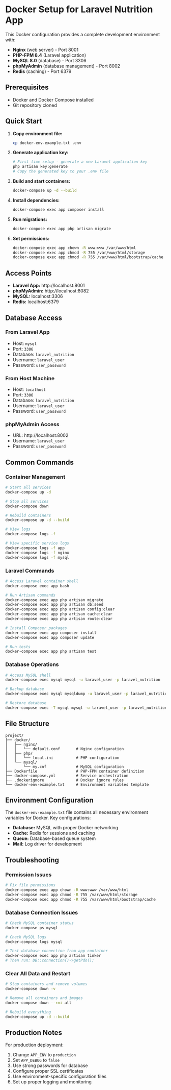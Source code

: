 # Docker Setup for Laravel Nutrition App

This Docker configuration provides a complete development environment with:
- **Nginx** (web server) - Port 8001
- **PHP-FPM 8.4** (Laravel application)
- **MySQL 8.0** (database) - Port 3306
- **phpMyAdmin** (database management) - Port 8002
- **Redis** (caching) - Port 6379

## Prerequisites

- Docker and Docker Compose installed
- Git repository cloned

## Quick Start

1. **Copy environment file:**
   ```bash
   cp docker-env-example.txt .env
   ```

2. **Generate application key:**
   ```bash
   # First time setup - generate a new Laravel application key
   php artisan key:generate
   # Copy the generated key to your .env file
   ```

3. **Build and start containers:**
   ```bash
   docker-compose up -d --build
   ```

4. **Install dependencies:**
   ```bash
   docker-compose exec app composer install
   ```

5. **Run migrations:**
   ```bash
   docker-compose exec app php artisan migrate
   ```

6. **Set permissions:**
   ```bash
   docker-compose exec app chown -R www:www /var/www/html
   docker-compose exec app chmod -R 755 /var/www/html/storage
   docker-compose exec app chmod -R 755 /var/www/html/bootstrap/cache
   ```

## Access Points

- **Laravel App:** http://localhost:8001
- **phpMyAdmin:** http://localhost:8082
- **MySQL:** localhost:3306
- **Redis:** localhost:6379

## Database Access

### From Laravel App
- Host: `mysql`
- Port: `3306`
- Database: `laravel_nutrition`
- Username: `laravel_user`
- Password: `user_password`

### From Host Machine
- Host: `localhost`
- Port: `3306`
- Database: `laravel_nutrition`
- Username: `laravel_user`
- Password: `user_password`

### phpMyAdmin Access
- URL: http://localhost:8002
- Username: `laravel_user`
- Password: `user_password`

## Common Commands

### Container Management
```bash
# Start all services
docker-compose up -d

# Stop all services
docker-compose down

# Rebuild containers
docker-compose up -d --build

# View logs
docker-compose logs -f

# View specific service logs
docker-compose logs -f app
docker-compose logs -f nginx
docker-compose logs -f mysql
```

### Laravel Commands
```bash
# Access Laravel container shell
docker-compose exec app bash

# Run Artisan commands
docker-compose exec app php artisan migrate
docker-compose exec app php artisan db:seed
docker-compose exec app php artisan config:clear
docker-compose exec app php artisan cache:clear
docker-compose exec app php artisan route:clear

# Install Composer packages
docker-compose exec app composer install
docker-compose exec app composer update

# Run tests
docker-compose exec app php artisan test
```

### Database Operations
```bash
# Access MySQL shell
docker-compose exec mysql mysql -u laravel_user -p laravel_nutrition

# Backup database
docker-compose exec mysql mysqldump -u laravel_user -p laravel_nutrition > backup.sql

# Restore database
docker-compose exec -T mysql mysql -u laravel_user -p laravel_nutrition < backup.sql
```

## File Structure

```
project/
├── docker/
│   ├── nginx/
│   │   └── default.conf       # Nginx configuration
│   ├── php/
│   │   └── local.ini          # PHP configuration
│   └── mysql/
│       └── my.cnf             # MySQL configuration
├── Dockerfile                 # PHP-FPM container definition
├── docker-compose.yml         # Service orchestration
├── .dockerignore              # Docker ignore rules
└── docker-env-example.txt     # Environment variables template
```

## Environment Configuration

The `docker-env-example.txt` file contains all necessary environment variables for Docker. Key configurations:

- **Database:** MySQL with proper Docker networking
- **Cache:** Redis for sessions and caching
- **Queue:** Database-based queue system
- **Mail:** Log driver for development

## Troubleshooting

### Permission Issues
```bash
# Fix file permissions
docker-compose exec app chown -R www:www /var/www/html
docker-compose exec app chmod -R 755 /var/www/html/storage
docker-compose exec app chmod -R 755 /var/www/html/bootstrap/cache
```

### Database Connection Issues
```bash
# Check MySQL container status
docker-compose ps mysql

# Check MySQL logs
docker-compose logs mysql

# Test database connection from app container
docker-compose exec app php artisan tinker
# Then run: DB::connection()->getPdo();
```

### Clear All Data and Restart
```bash
# Stop containers and remove volumes
docker-compose down -v

# Remove all containers and images
docker-compose down --rmi all

# Rebuild everything
docker-compose up -d --build
```

## Production Notes

For production deployment:
1. Change `APP_ENV` to `production`
2. Set `APP_DEBUG` to `false`
3. Use strong passwords for database
4. Configure proper SSL certificates
5. Use environment-specific configuration files
6. Set up proper logging and monitoring

